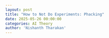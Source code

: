 ```yaml
---
layout: post
title: "How to Not Do Experiments: Phacking"
date: 2025-05-26 00:00:00
categories: AI Theory
author: 'Nishanth Tharakan'
---
```

